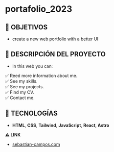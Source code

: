 # portafolio_2023

## **📌 OBJETIVOS**

- create a new web portfolio with a better UI

## **📌 DESCRIPCIÓN DEL PROYECTO**
 
- In this web you can:

✅ Reed more information about me.
<br />
✅ See my skills.
<br />
✅ See my projects.
<br />
✅ Find my CV.
<br />
✅ Contact me.
<br />

## **🦾 TECNOLOGÍAS**

-  **HTML**, **CSS**, **Tailwind**, **JavaScript**, **React**, **Astro**

**⚠️ LINK**

- <a href="https://sebastian-campos.com/" target="_blank">sebastian-campos.com</a>